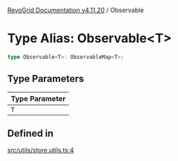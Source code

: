[RevoGrid Documentation v4.11.20](README.md) / Observable

# Type Alias: Observable\<T\>

```ts
type Observable<T>: ObservableMap<T>;
```

## Type Parameters

| Type Parameter |
| ------ |
| `T` |

## Defined in

[src/utils/store.utils.ts:4](https://github.com/revolist/revogrid/blob/4b7a998aefffde7f50261e3e7336253a89c4c269/src/utils/store.utils.ts#L4)
